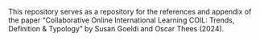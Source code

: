 This repository serves as a repository for the references and appendix of the paper “Collaborative Online International Learning COIL: Trends, Definition & Typology” by Susan Goeldi and Oscar Thees (2024).
